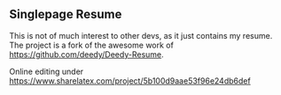 ## Singlepage Resume

This is not of much interest to other devs, as it just contains my resume. The project is a fork of the awesome work of https://github.com/deedy/Deedy-Resume.

Online editing under https://www.sharelatex.com/project/5b100d9aae53f96e24db6def
